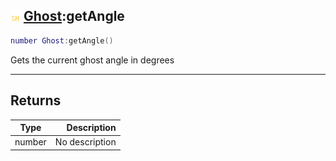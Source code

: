 ## ![shared](../../.gitbook/assets/shared.png) [Ghost](./readme/ghost.md):getAngle

```lua
number Ghost:getAngle()
```

Gets the current ghost angle in degrees

------
## Returns

| Type   | Description |
| ------ | ----------: |
| number | No description |

